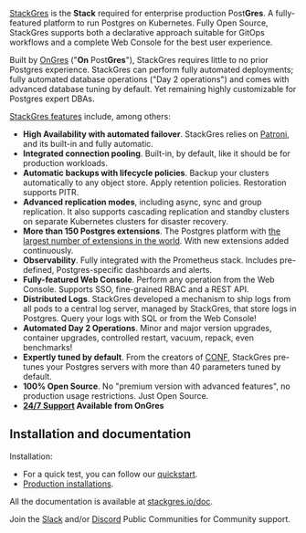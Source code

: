 
[StackGres](https://stackgres.io) is the **Stack** required for enterprise production Post**Gres**. A fully-featured platform to run Postgres on Kubernetes. Fully Open Source, StackGres supports both a declarative approach suitable for GitOps workflows and a complete Web Console for the best user experience.

Built by [OnGres](https://ongres.com) ("**On** Post**Gres**"), StackGres requires little to no prior Postgres experience. StackGres can perform fully automated deployments; fully automated database operations ("Day 2 operations") and comes with advanced database tuning by default. Yet remaining highly customizable for Postgres expert DBAs.

[StackGres features](https://stackgres.io/features/) include, among others:

* **High Availability with automated failover**. StackGres relies on [Patroni](https://github.com/zalando/patroni), and its built-in and fully automatic.
* **Integrated connection pooling**. Built-in, by default, like it should be for production workloads.
* **Automatic backups with lifecycle policies**. Backup your clusters automatically to any object store. Apply retention policies. Restoration supports PITR.
* **Advanced replication modes**, including async, sync and group replication. It also supports cascading replication and standby clusters on separate Kubernetes clusters for disaster recovery.
* **More than 150 Postgres extensions**. The Postgres platform with [the largest number of extensions in the world](https://stackgres.io/extensions/). With new extensions added continuously.
* **Observability**. Fully integrated with the Prometheus stack. Includes pre-defined, Postgres-specific dashboards and alerts.
* **Fully-featured Web Console**. Perform any operation from the Web Console. Supports SSO, fine-grained RBAC and a REST API.
* **Distributed Logs**. StackGres developed a mechanism to ship logs from all pods to a central log server, managed by StackGres, that store logs in Postgres. Query your logs with SQL or from the Web Console!
* **Automated Day 2 Operations**. Minor and major version upgrades, container upgrades, controlled restart, vacuum, repack, even benchmarks!
* **Expertly tuned by default**. From the creators of [CONF](https://postgresqlco.nf), StackGres pre-tunes your Postgres servers with more than 40 parameters tuned by default.
* **100% Open Source**. No "premium version with advanced features", no production usage restrictions. Just Open Source.
* **[24/7 Support](https://stackgres.io/pricing/) Available from OnGres**

## Installation and documentation

Installation:
* For a quick test, you can follow our [quickstart](https://stackgres.io/doc/latest/demo/quickstart/).
* [Production installations](https://stackgres.io/doc/latest/install/).

All the documentation is available at [stackgres.io/doc](https://stackgres.io/doc/latest/install/).

Join the [Slack](https://slack.stackgres.io) and/or [Discord](https://discord.stackgres.io) Public Communities for Community support.
